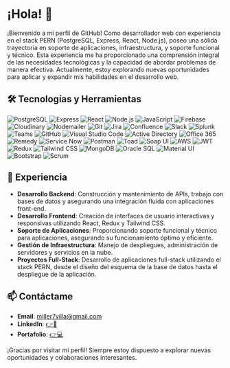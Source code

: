 # ¡Hola! 👋

¡Bienvenido a mi perfil de GitHub! Como desarrollador web con experiencia en el stack PERN (PostgreSQL, Express, React, Node.js), poseo una sólida trayectoria en soporte de aplicaciones, infraestructura, y soporte funcional y técnico. Esta experiencia me ha proporcionado una comprensión integral de las necesidades tecnológicas y la capacidad de abordar problemas de manera efectiva. Actualmente, estoy explorando nuevas oportunidades para aplicar y expandir mis habilidades en el desarrollo web.

## 🛠️ Tecnologías y Herramientas

![PostgreSQL](https://img.shields.io/badge/-PostgreSQL-336791?style=flat&logo=postgresql&logoColor=white)
![Express](https://img.shields.io/badge/-Express-000000?style=flat&logo=express&logoColor=white)
![React](https://img.shields.io/badge/-React-61DAFB?style=flat&logo=react&logoColor=white)
![Node.js](https://img.shields.io/badge/-Node.js-339933?style=flat&logo=node.js&logoColor=white)
![JavaScript](https://img.shields.io/badge/-JavaScript-F7DF1E?style=flat&logo=javascript&logoColor=white)
![Firebase](https://img.shields.io/badge/-Firebase-FFCA28?style=flat&logo=firebase&logoColor=white)
![Cloudinary](https://img.shields.io/badge/-Cloudinary-3448C5?style=flat&logo=cloudinary&logoColor=white)
![Nodemailer](https://img.shields.io/badge/-Nodemailer-0A66C2?style=flat&logo=nodemailer&logoColor=white)
![Git](https://img.shields.io/badge/-Git-F05032?style=flat&logo=git&logoColor=white)
![Jira](https://img.shields.io/badge/-Jira-0052CC?style=flat&logo=jira&logoColor=white)
![Confluence](https://img.shields.io/badge/-Confluence-172B4D?style=flat&logo=confluence&logoColor=white)
![Slack](https://img.shields.io/badge/-Slack-4A154B?style=flat&logo=slack&logoColor=white)
![Splunk](https://img.shields.io/badge/-Splunk-000000?style=flat&logo=splunk&logoColor=white)
![Teams](https://img.shields.io/badge/-Teams-6264A7?style=flat&logo=microsoft-teams&logoColor=white)
![GitHub](https://img.shields.io/badge/-GitHub-181717?style=flat&logo=github&logoColor=white)
![Visual Studio Code](https://img.shields.io/badge/-Visual%20Studio%20Code-007ACC?style=flat&logo=visual-studio-code&logoColor=white)
![Active Directory](https://img.shields.io/badge/-Active%20Directory-0078D6?style=flat&logo=windows&logoColor=white)
![Office 365](https://img.shields.io/badge/-Office%20365-D83B01?style=flat&logo=microsoft-office&logoColor=white)
![Remedy](https://img.shields.io/badge/-Remedy-0078D4?style=flat&logo=windows&logoColor=white)
![Service Now](https://img.shields.io/badge/-Service%20Now-00A1E0?style=flat&logo=service-now&logoColor=white)
![Postman](https://img.shields.io/badge/-Postman-FF6C37?style=flat&logo=postman&logoColor=white)
![Toad](https://img.shields.io/badge/-Toad-396F99?style=flat&logo=&logoColor=white)
![Soap UI](https://img.shields.io/badge/-Soap%20UI-6DB33F?style=flat&logo=soapui&logoColor=white)
![AWS](https://img.shields.io/badge/-AWS-232F3E?style=flat&logo=amazon-aws&logoColor=white)
![JWT](https://img.shields.io/badge/-JWT-000000?style=flat&logo=json-web-tokens&logoColor=white)
![Redux](https://img.shields.io/badge/-Redux-764ABC?style=flat&logo=redux&logoColor=white)
![Tailwind CSS](https://img.shields.io/badge/-Tailwind%20CSS-38B2AC?style=flat&logo=tailwind-css&logoColor=white)
![MongoDB](https://img.shields.io/badge/-MongoDB-47A248?style=flat&logo=mongodb&logoColor=white)
![Oracle SQL](https://img.shields.io/badge/-Oracle%20SQL-F80000?style=flat&logo=oracle&logoColor=white)
![Material UI](https://img.shields.io/badge/-Material%20UI-0081CB?style=flat&logo=mui&logoColor=white)
![Bootstrap](https://img.shields.io/badge/-Bootstrap-7952B3?style=flat&logo=bootstrap&logoColor=white)
![Scrum](https://img.shields.io/badge/-Scrum-6DB33F?style=flat&logo=scrum&logoColor=white)

## 💼 Experiencia

- **Desarrollo Backend**: Construcción y mantenimiento de APIs, trabajo con bases de datos y asegurando una integración fluida con aplicaciones front-end.
- **Desarrollo Frontend**: Creación de interfaces de usuario interactivas y responsivas utilizando React, Redux y Tailwind CSS.
- **Soporte de Aplicaciones**: Proporcionando soporte funcional y técnico para aplicaciones, asegurando su funcionamiento óptimo y eficiente.
- **Gestión de Infraestructura**: Manejo de despliegues, administración de servidores y servicios en la nube.
- **Proyectos Full-Stack**: Desarrollo de aplicaciones full-stack utilizando el stack PERN, desde el diseño del esquema de la base de datos hasta el despliegue de la aplicación.

## 📫 Contáctame

- **Email**: miller7villa@gmail.com
- **LinkedIn**: [👉📑](https://www.linkedin.com/in/miller-villa/)
- **Portafolio**: [👉💻](https://portafolio-mauve-delta.vercel.app/)

¡Gracias por visitar mi perfil! Siempre estoy dispuesto a explorar nuevas oportunidades y colaboraciones interesantes.
